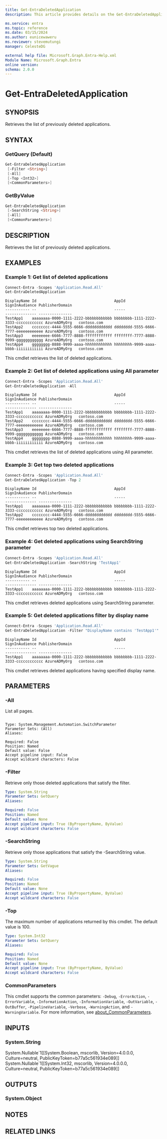 ```yaml
---
title: Get-EntraDeletedApplication
description: This article provides details on the Get-EntraDeletedApplication command.

ms.service: entra
ms.topic: reference
ms.date: 03/15/2024
ms.author: eunicewaweru
ms.reviewer: stevemutungi
manager: CelesteDG

external help file: Microsoft.Graph.Entra-Help.xml
Module Name: Microsoft.Graph.Entra
online version:
schema: 2.0.0
---
```


# Get-EntraDeletedApplication

## SYNOPSIS

Retrieves the list of previously deleted applications.

## SYNTAX

### GetQuery (Default)

```powershell
Get-EntraDeletedApplication 
 [-Filter <String>] 
 [-All] 
 [-Top <Int32>] 
 [<CommonParameters>]
```

### GetByValue

```powershell
Get-EntraDeletedApplication 
 [-SearchString <String>] 
 [-All] 
 [<CommonParameters>]
```

## DESCRIPTION

Retrieves the list of previously deleted applications.

## EXAMPLES

### Example 1: Get list of deleted applications

```powershell
Connect-Entra -Scopes 'Application.Read.All'
Get-EntraDeletedApplication
```

```output
DisplayName Id                                   AppId                                SignInAudience PublisherDomain
----------- --                                   -----                                -------------- ---------------
TestApp1    aaaaaaaa-0000-1111-2222-bbbbbbbbbbbb bbbbbbbb-1111-2222-3333-cccccccccccc AzureADMyOrg   contoso.com
TestApp2    cccccccc-4444-5555-6666-dddddddddddd dddddddd-5555-6666-7777-eeeeeeeeeeee AzureADMyOrg   contoso.com
TestApp3    eeeeeeee-6666-7777-8888-ffffffffffff ffffffff-7777-8888-9999-gggggggggggg AzureADMyOrg   contoso.com
TestApp4    gggggggg-8888-9999-aaaa-hhhhhhhhhhhh hhhhhhhh-9999-aaaa-bbbb-iiiiiiiiiiii AzureADMyOrg   contoso.com
```

This cmdlet retrieves the list of deleted applications.  

### Example 2: Get list of deleted applications using All parameter

```powershell
Connect-Entra -Scopes 'Application.Read.All'
Get-EntraDeletedApplication -All
```

```output
DisplayName Id                                   AppId                                SignInAudience PublisherDomain
----------- --                                   -----                                -------------- ---------------
TestApp1    aaaaaaaa-0000-1111-2222-bbbbbbbbbbbb bbbbbbbb-1111-2222-3333-cccccccccccc AzureADMyOrg   contoso.com
TestApp2    cccccccc-4444-5555-6666-dddddddddddd dddddddd-5555-6666-7777-eeeeeeeeeeee AzureADMyOrg   contoso.com
TestApp3    eeeeeeee-6666-7777-8888-ffffffffffff ffffffff-7777-8888-9999-gggggggggggg AzureADMyOrg   contoso.com
TestApp4    gggggggg-8888-9999-aaaa-hhhhhhhhhhhh hhhhhhhh-9999-aaaa-bbbb-iiiiiiiiiiii AzureADMyOrg   contoso.com
```

This cmdlet retrieves the list of deleted applications using All parameter.  

### Example 3: Get top two deleted applications

```powershell
Connect-Entra -Scopes 'Application.Read.All'
Get-EntraDeletedApplication -Top 2
```

```output
DisplayName Id                                   AppId                                SignInAudience PublisherDomain
----------- --                                   -----                                -------------- ---------------
TestApp1    aaaaaaaa-0000-1111-2222-bbbbbbbbbbbb bbbbbbbb-1111-2222-3333-cccccccccccc AzureADMyOrg   contoso.com
TestApp2    cccccccc-4444-5555-6666-dddddddddddd dddddddd-5555-6666-7777-eeeeeeeeeeee AzureADMyOrg   contoso.com
```

This cmdlet retrieves top two deleted applications.

### Example 4: Get deleted applications using SearchString parameter

```powershell
Connect-Entra -Scopes 'Application.Read.All'
Get-EntraDeletedApplication -SearchString 'TestApp1'
```

```output
DisplayName Id                                   AppId                                SignInAudience PublisherDomain
----------- --                                   -----                                -------------- ---------------
TestApp1    aaaaaaaa-0000-1111-2222-bbbbbbbbbbbb bbbbbbbb-1111-2222-3333-cccccccccccc AzureADMyOrg   contoso.com
```

This cmdlet retrieves deleted applications using SearchString parameter.  

### Example 5: Get deleted applications filter by display name

```powershell
Connect-Entra -Scopes 'Application.Read.All'
Get-EntraDeletedApplication -Filter "DisplayName contains 'TestApp1'"
```

```output
DisplayName Id                                   AppId                                SignInAudience PublisherDomain
----------- --                                   -----                                -------------- ---------------
TestApp1    aaaaaaaa-0000-1111-2222-bbbbbbbbbbbb bbbbbbbb-1111-2222-3333-cccccccccccc AzureADMyOrg   contoso.com
```

This cmdlet retrieves deleted applications having specified display name.  

## PARAMETERS

### -All

List all pages.

```

Type: System.Management.Automation.SwitchParameter
Parameter Sets: (All)
Aliases:

Required: False
Position: Named
Default value: False
Accept pipeline input: False
Accept wildcard characters: False
```

### -Filter

Retrieve only those deleted applications that satisfy the filter.

```yaml
Type: System.String
Parameter Sets: GetQuery
Aliases:

Required: False
Position: Named
Default value: None
Accept pipeline input: True (ByPropertyName, ByValue)
Accept wildcard characters: False
```

### -SearchString

Retrieve only those applications that satisfy the -SearchString value.

```yaml
Type: System.String
Parameter Sets: GetVague
Aliases:

Required: False
Position: Named
Default value: None
Accept pipeline input: True (ByPropertyName, ByValue)
Accept wildcard characters: False
```

### -Top

The maximum number of applications returned by this cmdlet.
The default value is 100.

```yaml
Type: System.Int32
Parameter Sets: GetQuery
Aliases:

Required: False
Position: Named
Default value: None
Accept pipeline input: True (ByPropertyName, ByValue)
Accept wildcard characters: False
```

### CommonParameters

This cmdlet supports the common parameters: `-Debug`, `-ErrorAction`, `-ErrorVariable`, `-InformationAction`, `-InformationVariable`, `-OutVariable`, `-OutBuffer`, `-PipelineVariable`, `-Verbose`, `-WarningAction`, and `-WarningVariable`. For more information, see [about_CommonParameters](https://go.microsoft.com/fwlink/?LinkID=113216).

## INPUTS

### System.String

System.Nullable\`1\[\[System.Boolean, mscorlib, Version=4.0.0.0, Culture=neutral, PublicKeyToken=b77a5c561934e089\]\] System.Nullable\`1\[\[System.Int32, mscorlib, Version=4.0.0.0, Culture=neutral, PublicKeyToken=b77a5c561934e089\]\]

## OUTPUTS

### System.Object

## NOTES

## RELATED LINKS
